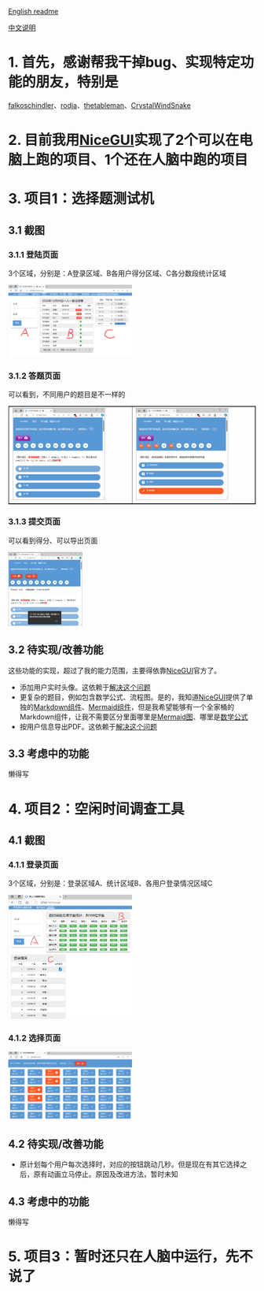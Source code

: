 [English readme](readme.md)

[中文说明](readme_cn.md)

# 1. 首先，感谢帮我干掉bug、实现特定功能的朋友，特别是
[falkoschindler](https://github.com/falkoschindler)、[rodja](https://github.com/rodja)、[thetableman](https://github.com/thetableman)、[CrystalWindSnake](https://github.com/CrystalWindSnake)

# 2. 目前我用[NiceGUI](https://nicegui.io/)实现了2个可以在电脑上跑的项目、1个还在人脑中跑的项目


# 3. 项目1：选择题测试机
## 3.1 截图
### 3.1.1 登陆页面
3个区域，分别是：A登录区域、B各用户得分区域、C各分数段统计区域

<img src="project1_quizmachine\登录页面.png" width=50%/>

### 3.1.2 答题页面
可以看到，不同用户的题目是不一样的

  <table border="1">
   <tr>
    <td><img src="project1_quizmachine\宋江答题.png" width=80%/></td>
    <td><img src="project1_quizmachine\吴用答题.png" width=80%/></td>
   </tr>
  </table>


### 3.1.3 提交页面
可以看到得分、可以导出页面

<img src="project1_quizmachine\宋江提交.png" width=30%/>

## 3.2 待实现/改善功能
这些功能的实现，超过了我的能力范围，主要得依靠[NiceGUI](https://nicegui.io/)官方了。
- 添加用户实时头像。这依赖于[解决这个问题](https://github.com/zauberzeug/nicegui/discussions/2010)
- 更复杂的题目，例如包含数学公式、流程图。是的，我知道[NiceGUI](https://nicegui.io/)提供了单独的[Markdown组件](https://nicegui.io/documentation/section_text_elements#markdown_element)、[Mermaid组件](https://nicegui.io/documentation/section_text_elements#mermaid_diagrams)，但是我希望能够有一个全家桶的Markdown组件，让我不需要区分里面哪里是[Mermaid图](https://nicegui.io/documentation/section_text_elements#mermaid_diagrams)、哪里是[数学公式](https://github.com/zauberzeug/nicegui/discussions/696)
- 按用户信息导出PDF。这依赖于[解决这个问题](https://github.com/zauberzeug/nicegui/discussions/2140)

## 3.3 考虑中的功能

懒得写


# 4. 项目2：空闲时间调查工具
## 4.1 截图
### 4.1.1 登录页面
3个区域，分别是：登录区域A、统计区域B、各用户登录情况区域C

<img src="project2_tellmeyourfreetime\登录页面.png" width=50%/>

### 4.1.2 选择页面

<img src="project2_tellmeyourfreetime\选择页面.png" width=50%/>


## 4.2 待实现/改善功能
- 原计划每个用户每次选择时，对应的按钮跳动几秒。但是现在有其它选择之后，原有动画立马停止。原因及改进方法，暂时未知

## 4.3 考虑中的功能

懒得写

# 5. 项目3：暂时还只在人脑中运行，先不说了